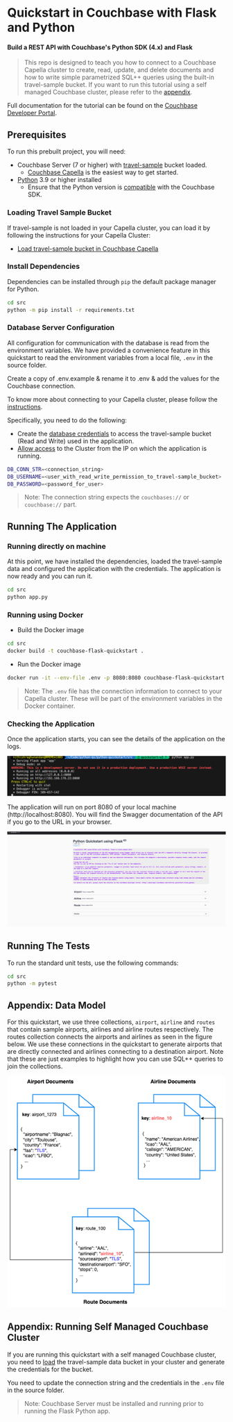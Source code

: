 # Quickstart in Couchbase with Flask and Python

#### Build a REST API with Couchbase's Python SDK (4.x) and Flask

> This repo is designed to teach you how to connect to a Couchbase Capella cluster to create, read, update, and delete documents and how to write simple parametrized SQL++ queries using the built-in travel-sample bucket. If you want to run this tutorial using a self managed Couchbase cluster, please refer to the [appendix](#appendix-running-self-managed-couchbase-cluster).

Full documentation for the tutorial can be found on the [Couchbase Developer Portal](https://developer.couchbase.com/tutorial-quickstart-flask-python/).

## Prerequisites

To run this prebuilt project, you will need:

- Couchbase Server (7 or higher) with [travel-sample](https://docs.couchbase.com/python-sdk/current/ref/travel-app-data-model.html) bucket loaded.
  - [Couchbase Capella](https://www.couchbase.com/products/capella/) is the easiest way to get started.
- [Python](https://www.python.org/downloads/) 3.9 or higher installed
  - Ensure that the Python version is [compatible](https://docs.couchbase.com/python-sdk/current/project-docs/compatibility.html#python-version-compat) with the Couchbase SDK.

### Loading Travel Sample Bucket

If travel-sample is not loaded in your Capella cluster, you can load it by following the instructions for your Capella Cluster:

- [Load travel-sample bucket in Couchbase Capella](https://docs.couchbase.com/cloud/clusters/data-service/import-data-documents.html#import-sample-data)

### Install Dependencies

Dependencies can be installed through `pip` the default package manager for Python.

```sh
cd src
python -m pip install -r requirements.txt
```

### Database Server Configuration

All configuration for communication with the database is read from the environment variables. We have provided a convenience feature in this quickstart to read the environment variables from a local file, `.env` in the source folder.

Create a copy of .env.example & rename it to .env & add the values for the Couchbase connection.

To know more about connecting to your Capella cluster, please follow the [instructions](https://docs.couchbase.com/cloud/get-started/connect.html).

Specifically, you need to do the following:

- Create the [database credentials](https://docs.couchbase.com/cloud/clusters/manage-database-users.html) to access the travel-sample bucket (Read and Write) used in the application.
- [Allow access](https://docs.couchbase.com/cloud/clusters/allow-ip-address.html) to the Cluster from the IP on which the application is running.

```sh
DB_CONN_STR=<connection_string>
DB_USERNAME=<user_with_read_write_permission_to_travel-sample_bucket>
DB_PASSWORD=<password_for_user>
```

> Note: The connection string expects the `couchbases://` or `couchbase://` part.

## Running The Application

### Running directly on machine

At this point, we have installed the dependencies, loaded the travel-sample data and configured the application with the credentials. The application is now ready and you can run it.

```sh
cd src
python app.py
```

### Running using Docker

- Build the Docker image

```sh
cd src
docker build -t couchbase-flask-quickstart .
```

- Run the Docker image

```sh
docker run -it --env-file .env -p 8080:8080 couchbase-flask-quickstart
```

> Note: The `.env` file has the connection information to connect to your Capella cluster. These will be part of the environment variables in the Docker container.

### Checking the Application

Once the application starts, you can see the details of the application on the logs.

![Application Startup](app_startup.png)

The application will run on port 8080 of your local machine (http://localhost:8080). You will find the Swagger documentation of the API if you go to the URL in your browser.

![Swagger Documentation](swagger_documentation.png)

## Running The Tests

To run the standard unit tests, use the following commands:

```sh
cd src
python -m pytest
```

## Appendix: Data Model

For this quickstart, we use three collections, `airport`, `airline` and `routes` that contain sample airports, airlines and airline routes respectively. The routes collection connects the airports and airlines as seen in the figure below. We use these connections in the quickstart to generate airports that are directly connected and airlines connecting to a destination airport. Note that these are just examples to highlight how you can use SQL++ queries to join the collections.

![travel sample data model](travel_sample_data_model.png)

## Appendix: Running Self Managed Couchbase Cluster

If you are running this quickstart with a self managed Couchbase cluster, you need to [load](https://docs.couchbase.com/server/current/manage/manage-settings/install-sample-buckets.html) the travel-sample data bucket in your cluster and generate the credentials for the bucket.

You need to update the connection string and the credentials in the `.env` file in the source folder.

> Note: Couchbase Server must be installed and running prior to running the Flask Python app.
